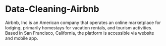# Data-Cleaning-Airbnb
Airbnb, Inc is an American company that operates an online marketplace for lodging, primarily homestays for vacation rentals, and tourism activities. Based in San Francisco, California, the platform is accessible via website and mobile app.

